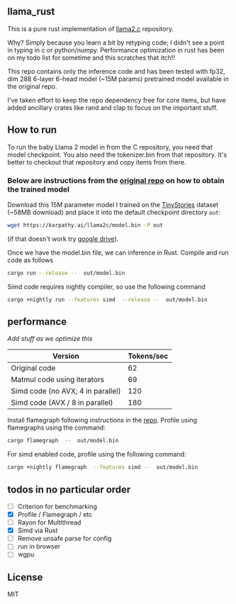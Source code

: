 
## llama_rust
This is a pure rust implementation of [llama2.c](https://github.com/karpathy/llama2.c) repository.

Why? Simply because you learn a bit by retyping code; I didn't see a point in typing in c or python/numpy. Performance optimization in rust has been on my todo list for sometime and this scratches that itch!!

This repo contains only the inference code and has been tested with fp32, dim 288 6-layer 6-head model (~15M params) pretrained model available in the original repo.

I've taken effort to keep the repo dependency free for core items, but have added ancillary crates like rand and clap to focus on the important stuff.

## How to run
To run the baby Llama 2 model in from the C repository, you need that model checkpoint. You also need the tokenizer.bin from that repository. It's better to checkout that repository and copy items from there.

### Below are instructions from the [original repo](https://github.com/karpathy/llama2.c) on how to obtain the trained model

Download this 15M parameter model I trained on the [TinyStories](https://huggingface.co/datasets/roneneldan/TinyStories) dataset (~58MB download) and place it into the default checkpoint directory `out`:

```bash
wget https://karpathy.ai/llama2c/model.bin -P out
```

(if that doesn't work try [google drive](https://drive.google.com/file/d/1aTimLdx3JktDXxcHySNrZJOOk8Vb1qBR/view?usp=share_link)).

Once we have the model.bin file, we can inference in Rust. Compile and run code as follows

```bash
cargo run --release --  out/model.bin
```

Simd code requires nightly compiler, so use the following command

```bash
cargo +nightly run --features simd  --release --  out/model.bin
```


## performance

*Add stuff as we optimize this*


| Version | Tokens/sec |
| ----------- | ---------- |
| Original code | 62 |
| Matmul code using iterators | 69 |
| Simd code (no AVX; 4 in parallel) | 120 |
| Simd code (AVX / 8 in parallel) | 180 |

Install flamegraph following instructions in the [repo](https://github.com/flamegraph-rs/flamegraph). Profile using flamegraphs using the command:
```bash
cargo flamegraph  --  out/model.bin
```
For simd enabled code, profile using the following command:
```bash
cargo +nightly flamegraph  --features simd --  out/model.bin
```
## todos in no particular order

- [ ] Criterion for benchmarking
- [x] Profile / Flamegraph / etc
- [ ] Rayon for Multithread
- [x] Simd via Rust
- [ ] Remove unsafe parse for config
- [ ] run in browser
- [ ] wgpu

## License

MIT
